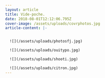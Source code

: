 ```yaml
---
layout: article
title: Vide-poche.
date: 2018-08-01T12:12:06.795Z
cover-image: /assets/uploads/covrphotos.jpg
article-content: |-


  ![](/assets/uploads/photosfj.jpg)

  ![](/assets/uploads/ouitypo.jpg)

  ![](/assets/uploads/shooti.jpg)

  ![](/assets/uploads/citron.jpg)
---
```



